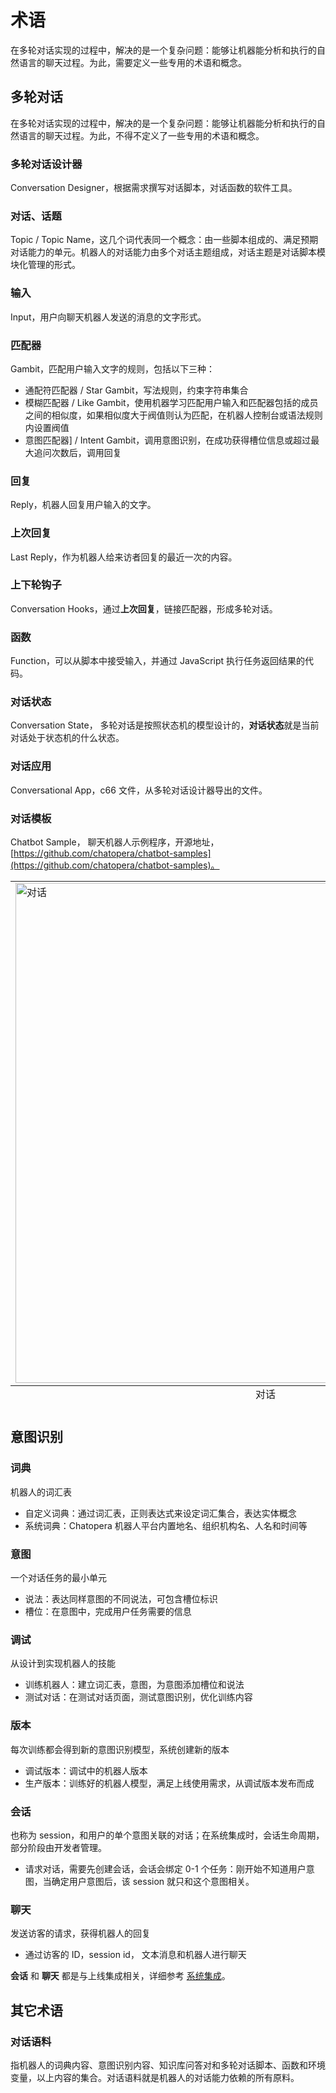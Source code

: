 # 术语

在多轮对话实现的过程中，解决的是一个复杂问题：能够让机器能分析和执行的自然语言的聊天过程。为此，需要定义一些专用的术语和概念。

## 多轮对话

在多轮对话实现的过程中，解决的是一个复杂问题：能够让机器能分析和执行的自然语言的聊天过程。为此，不得不定义了一些专用的术语和概念。

### 多轮对话设计器

Conversation Designer，根据需求撰写对话脚本，对话函数的软件工具。

### 对话、话题

Topic / Topic Name，这几个词代表同一个概念：由一些脚本组成的、满足预期对话能力的单元。机器人的对话能力由多个对话主题组成，对话主题是对话脚本模块化管理的形式。

### 输入

Input，用户向聊天机器人发送的消息的文字形式。

### 匹配器

Gambit，匹配用户输入文字的规则，包括以下三种：

* 通配符匹配器 / Star Gambit，写法规则，约束字符串集合
* 模糊匹配器 / Like Gambit，使用机器学习匹配用户输入和匹配器包括的成员之间的相似度，如果相似度大于阀值则认为匹配，在机器人控制台或语法规则内设置阀值
* 意图匹配器] / Intent Gambit，调用意图识别，在成功获得槽位信息或超过最大追问次数后，调用回复

### 回复

Reply，机器人回复用户输入的文字。

### 上次回复

Last Reply，作为机器人给来访者回复的最近一次的内容。

### 上下轮钩子

Conversation Hooks，通过**上次回复**，链接匹配器，形成多轮对话。

### 函数

Function，可以从脚本中接受输入，并通过 JavaScript 执行任务返回结果的代码。

### 对话状态

Conversation State， 多轮对话是按照状态机的模型设计的，**对话状态**就是当前对话处于状态机的什么状态。

### 对话应用

Conversational App，c66 文件，从多轮对话设计器导出的文件。

### 对话模板

Chatbot Sample， 聊天机器人示例程序，开源地址，[https://github.com/chatopera/chatbot-samples](https://github.com/chatopera/chatbot-samples)。

<table class="image">
<caption align="bottom">对话</caption>
<tr><td><img width="800" src="../../../images/products/cde/cde-15.png" alt="对话"/></td></tr>
</table>

## 意图识别

### 词典

机器人的词汇表

* 自定义词典：通过词汇表，正则表达式来设定词汇集合，表达实体概念
* 系统词典：Chatopera 机器人平台内置地名、组织机构名、人名和时间等

### 意图

一个对话任务的最小单元

* 说法：表达同样意图的不同说法，可包含槽位标识
* 槽位：在意图中，完成用户任务需要的信息

### 调试

从设计到实现机器人的技能

* 训练机器人：建立词汇表，意图，为意图添加槽位和说法
* 测试对话：在测试对话页面，测试意图识别，优化训练内容

### 版本

每次训练都会得到新的意图识别模型，系统创建新的版本

* 调试版本：调试中的机器人版本
* 生产版本：训练好的机器人模型，满足上线使用需求，从调试版本发布而成

### 会话

也称为 session，和用户的单个意图关联的对话；在系统集成时，会话生命周期，部分阶段由开发者管理。

* 请求对话，需要先创建会话，会话会绑定 0-1 个任务：刚开始不知道用户意图，当确定用户意图后，该 session 就只和这个意图相关。

### 聊天

发送访客的请求，获得机器人的回复

* 通过访客的 ID，session id， 文本消息和机器人进行聊天

**会话** 和 **聊天** 都是与上线集成相关，详细参考 [系统集成](https://docs.chatopera.com/products/chatbot-platform/references/sdk/chatbot/chat.html#检索意图识别)。

## 其它术语

### 对话语料

指机器人的词典内容、意图识别内容、知识库问答对和多轮对话脚本、函数和环境变量，以上内容的集合。对话语料就是机器人的对话能力依赖的所有原料。
